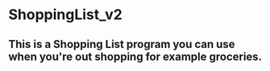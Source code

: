 # ShoppingList_v2

## This is a Shopping List program you can use when you're out shopping for example groceries.